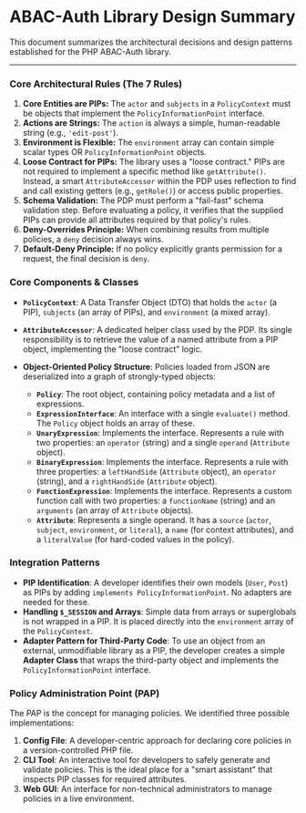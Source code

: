 # ABAC-Auth Library Design Summary

This document summarizes the architectural decisions and design patterns established for the PHP ABAC-Auth library.

---

### Core Architectural Rules (The 7 Rules)

1.  **Core Entities are PIPs:** The `actor` and `subjects` in a `PolicyContext` must be objects that implement the `PolicyInformationPoint` interface.
2.  **Actions are Strings:** The `action` is always a simple, human-readable string (e.g., `'edit-post'`).
3.  **Environment is Flexible:** The `environment` array can contain simple scalar types OR `PolicyInformationPoint` objects.
4.  **Loose Contract for PIPs:** The library uses a "loose contract." PIPs are not required to implement a specific method like `getAttribute()`. Instead, a smart `AttributeAccessor` within the PDP uses reflection to find and call existing getters (e.g., `getRole()`) or access public properties.
5.  **Schema Validation:** The PDP must perform a "fail-fast" schema validation step. Before evaluating a policy, it verifies that the supplied PIPs can provide all attributes required by that policy's rules.
6.  **Deny-Overrides Principle:** When combining results from multiple policies, a `deny` decision always wins.
7.  **Default-Deny Principle:** If no policy explicitly grants permission for a request, the final decision is `deny`.

### Core Components & Classes

*   **`PolicyContext`**: A Data Transfer Object (DTO) that holds the `actor` (a PIP), `subjects` (an array of PIPs), and `environment` (a mixed array).

*   **`AttributeAccessor`**: A dedicated helper class used by the PDP. Its single responsibility is to retrieve the value of a named attribute from a PIP object, implementing the "loose contract" logic.

*   **Object-Oriented Policy Structure**: Policies loaded from JSON are deserialized into a graph of strongly-typed objects:
    *   **`Policy`**: The root object, containing policy metadata and a list of expressions.
    *   **`ExpressionInterface`**: An interface with a single `evaluate()` method. The `Policy` object holds an array of these.
    *   **`UnaryExpression`**: Implements the interface. Represents a rule with two properties: an `operator` (string) and a single `operand` (`Attribute` object).
    *   **`BinaryExpression`**: Implements the interface. Represents a rule with three properties: a `leftHandSide` (`Attribute` object), an `operator` (string), and a `rightHandSide` (`Attribute` object).
    *   **`FunctionExpression`**: Implements the interface. Represents a custom function call with two properties: a `functionName` (string) and an `arguments` (an array of `Attribute` objects).
    *   **`Attribute`**: Represents a single operand. It has a `source` (`actor`, `subject`, `environment`, or `literal`), a `name` (for context attributes), and a `literalValue` (for hard-coded values in the policy).

### Integration Patterns

*   **PIP Identification**: A developer identifies their own models (`User`, `Post`) as PIPs by adding `implements PolicyInformationPoint`. No adapters are needed for these.
*   **Handling `$_SESSION` and Arrays**: Simple data from arrays or superglobals is not wrapped in a PIP. It is placed directly into the `environment` array of the `PolicyContext`.
*   **Adapter Pattern for Third-Party Code**: To use an object from an external, unmodifiable library as a PIP, the developer creates a simple **Adapter Class** that wraps the third-party object and implements the `PolicyInformationPoint` interface.

### Policy Administration Point (PAP)

The PAP is the concept for managing policies. We identified three possible implementations:
1.  **Config File**: A developer-centric approach for declaring core policies in a version-controlled PHP file.
2.  **CLI Tool**: An interactive tool for developers to safely generate and validate policies. This is the ideal place for a "smart assistant" that inspects PIP classes for required attributes.
3.  **Web GUI**: An interface for non-technical administrators to manage policies in a live environment.
